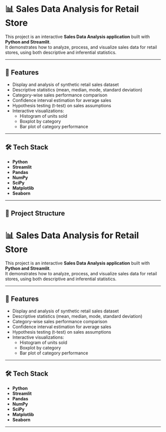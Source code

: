 # 📊 Sales Data Analysis for Retail Store  

This project is an interactive **Sales Data Analysis application** built with **Python and Streamlit**.  
It demonstrates how to analyze, process, and visualize sales data for retail stores, using both descriptive and inferential statistics.  

---

## 🚀 Features  

- Display and analysis of synthetic retail sales dataset  
- Descriptive statistics (mean, median, mode, standard deviation)  
- Category-wise sales performance comparison  
- Confidence interval estimation for average sales  
- Hypothesis testing (t-test) on sales assumptions  
- Interactive visualizations:  
  - Histogram of units sold  
  - Boxplot by category  
  - Bar plot of category performance  

---

## 🛠️ Tech Stack  

- **Python**  
- **Streamlit**  
- **Pandas**  
- **NumPy**  
- **SciPy**  
- **Matplotlib**  
- **Seaborn**  

---

## 📂 Project Structure  

# 📊 Sales Data Analysis for Retail Store  

This project is an interactive **Sales Data Analysis application** built with **Python and Streamlit**.  
It demonstrates how to analyze, process, and visualize sales data for retail stores, using both descriptive and inferential statistics.  

---

## 🚀 Features  

- Display and analysis of synthetic retail sales dataset  
- Descriptive statistics (mean, median, mode, standard deviation)  
- Category-wise sales performance comparison  
- Confidence interval estimation for average sales  
- Hypothesis testing (t-test) on sales assumptions  
- Interactive visualizations:  
  - Histogram of units sold  
  - Boxplot by category  
  - Bar plot of category performance  

---

## 🛠️ Tech Stack  

- **Python**  
- **Streamlit**  
- **Pandas**  
- **NumPy**  
- **SciPy**  
- **Matplotlib**  
- **Seaborn**  

---
## 






